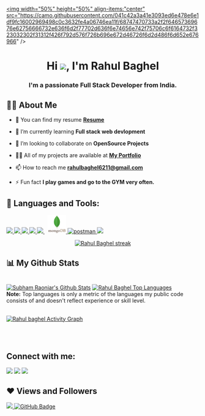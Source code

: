 <a href="#"><img width="50%" height="50%"  align-items:"center" src="https://camo.githubusercontent.com/041c42a3a41e3093ed6e478e6e1df9fc16002969498c0c3632fe4a06746ea11f/68747470733a2f2f64657369676e62756666732e636f6d2f77702d636f6e74656e742f75706c6f6164732f323032302f31312f426f792d576f726b696e672d46726f6d2d486f6d652e676966" /></a>

<h1 align="center">Hi <img src="https://raw.githubusercontent.com/MartinHeinz/MartinHeinz/master/wave.gif" width="30px">, I'm Rahul Baghel</h1>
<h3 align="center">I'm a passionate Full Stack Developer from India.</h3>


## 🙋‍♂️ About Me

- 🔭 You can find my resume **[Resume](https://docs.google.com/document/d/1cLTJV7IoFAfiMmrsTDskHNqtXOlnui8AI-wgialUkZ0/edit?usp=sharing)**

- 🌱 I’m currently learning **Full stack web devlopment**

- 👯 I’m looking to collaborate on **OpenSource Projects**

- 👨‍💻 All of my projects are available at **[My Portfolio]()**

- 📫 How to reach me **rahulbaghel6211@gmail.com**

- ⚡ Fun fact **I play games and go to the GYM very often.**

## 🚀 Languages and Tools:

<p align="left"> 
    <a href="https://reactjs.org/" target="_blank"> <img src="https://img.icons8.com/color/48/000000/react-native.png"/> </a>
    <a href="https://developer.mozilla.org/en-US/docs/Web/JavaScript" target="_blank"> <img src="https://img.icons8.com/color/48/000000/javascript.png"/> </a> 
    <a href="https://www.w3.org/html/" target="_blank"> <img src="https://img.icons8.com/color/48/000000/html-5.png"/> </a> 
    <a href="https://www.w3schools.com/css/" target="_blank"> <img src="https://img.icons8.com/color/48/000000/css3.png"/> </a> 
    <a style="padding-right:8px;" href="https://nodejs.org" target="_blank"> <img src="https://img.icons8.com/color/48/000000/nodejs.png"/> </a> 
    <a href="https://www.mongodb.com/" target="_blank"> <img src="https://raw.githubusercontent.com/devicons/devicon/master/icons/mongodb/mongodb-original-wordmark.svg" alt="mongodb" width="48" height="48"/> </a> 
    <a href="https://postman.com" target="_blank"> <img src="https://www.vectorlogo.zone/logos/getpostman/getpostman-icon.svg" alt="postman" width="45" height="45"/> </a>   
    <a href="https://git-scm.com/" target="_blank"> <img src="https://img.icons8.com/color/48/000000/git.png"/> </a> 
  
<br/>

<p align="center">
    <a href="https://github.com/rahulbaghel6211/github-readme-streak-stats">
        <img title="🔥 Get streak stats for your profile at git.io/streak-stats" alt="Rahul Baghel streak" src="https://github-readme-streak-stats.herokuapp.com/?user=rahulbaghel6211&theme=black-ice&hide_border=true&stroke=0000&background=060A0CD0"/>
    </a>
</p>

## 📊 My Github Stats

  <br/>
    <a href="https://github.com/rahulbaghel6211/github-readme-stats"><img alt="Subham Raoniar's Github Stats" src="https://github-readme-stats.vercel.app/api?username=rahulbaghel6211&show_icons=true&count_private=true&theme=react&hide_border=true&bg_color=0D1117" /></a>
  <a href="https://github.com/rahulbaghel6211/github-readme-stats"><img alt="Rahul Baghel Top Languages" src="https://github-readme-stats.vercel.app/api/top-langs/?username=rahulbaghel6211&langs_count=8&count_private=true&layout=compact&theme=react&hide_border=true&bg_color=0D1117" /></a>
  <br/>
  <b>Note:</b> Top languages is only a metric of the languages my public code consists of and doesn't reflect experience or skill level.


<br/>
<br/>

<a href="https://github.com/rahulbaghel6211/github-readme-activity-graph"><img alt="Rahul baghel Activity Graph" src="https://activity-graph.herokuapp.com/graph?username=rahulbaghel6211&bg_color=0D1117&color=5BCDEC&line=5BCDEC&point=FFFFFF&hide_border=true" /></a>

<br/>
<br/>

## Connect with me:
<p align="left">

<a href = "https://www.linkedin.com/in/rahul-baghel-296327200/"><img src="https://img.icons8.com/fluent/48/000000/linkedin.png"/></a>
<a href = "https://twitter.com/RahulBa43669063"><img src="https://img.icons8.com/fluent/48/000000/twitter.png"/></a>
<a href = "https://www.instagram.com/baghel6147/?hl=en"><img src="https://img.icons8.com/fluent/48/000000/instagram-new.png"/></a>
</p>

## ❤ Views and Followers
<a href="https://github.com/rahulbaghel6211/github-profile-views-counter">
    <img src="https://komarev.com/ghpvc/?username=rahulbaghel6211">
</a>
<a href="https://github.com/rahulbaghel6211?tab=followers"><img src="https://img.shields.io/github/followers/rahulbaghel6211?label=Followers&style=social" alt="GitHub Badge"></a>
